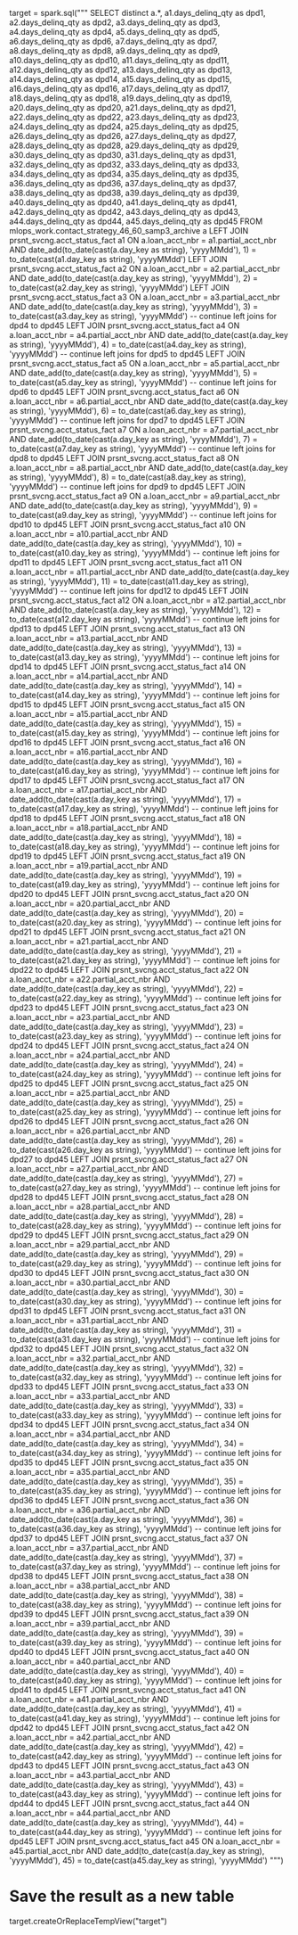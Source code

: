 target = spark.sql("""
    SELECT distinct a.*, 
                    a1.days_delinq_qty as dpd1,
                    a2.days_delinq_qty as dpd2,
                    a3.days_delinq_qty as dpd3,
                    a4.days_delinq_qty as dpd4,
                    a5.days_delinq_qty as dpd5,
                    a6.days_delinq_qty as dpd6,
                    a7.days_delinq_qty as dpd7,
                    a8.days_delinq_qty as dpd8,
                    a9.days_delinq_qty as dpd9,
                    a10.days_delinq_qty as dpd10,
                    a11.days_delinq_qty as dpd11,
                    a12.days_delinq_qty as dpd12,
                    a13.days_delinq_qty as dpd13,
                    a14.days_delinq_qty as dpd14,
                    a15.days_delinq_qty as dpd15,
                    a16.days_delinq_qty as dpd16,
                    a17.days_delinq_qty as dpd17,
                    a18.days_delinq_qty as dpd18,
                    a19.days_delinq_qty as dpd19,
                    a20.days_delinq_qty as dpd20,
                    a21.days_delinq_qty as dpd21,
                    a22.days_delinq_qty as dpd22,
                    a23.days_delinq_qty as dpd23,
                    a24.days_delinq_qty as dpd24,
                    a25.days_delinq_qty as dpd25,
                    a26.days_delinq_qty as dpd26,
                    a27.days_delinq_qty as dpd27,
                    a28.days_delinq_qty as dpd28,
                    a29.days_delinq_qty as dpd29,
                    a30.days_delinq_qty as dpd30,
                    a31.days_delinq_qty as dpd31,
                    a32.days_delinq_qty as dpd32,
                    a33.days_delinq_qty as dpd33,
                    a34.days_delinq_qty as dpd34,
                    a35.days_delinq_qty as dpd35,
                    a36.days_delinq_qty as dpd36,
                    a37.days_delinq_qty as dpd37,
                    a38.days_delinq_qty as dpd38,
                    a39.days_delinq_qty as dpd39,
                    a40.days_delinq_qty as dpd40,
                    a41.days_delinq_qty as dpd41,
                    a42.days_delinq_qty as dpd42,
                    a43.days_delinq_qty as dpd43,
                    a44.days_delinq_qty as dpd44,
                    a45.days_delinq_qty as dpd45
    FROM mlops_work.contact_strategy_46_60_samp3_archive a
    LEFT JOIN prsnt_svcng.acct_status_fact a1
    ON a.loan_acct_nbr = a1.partial_acct_nbr
    AND date_add(to_date(cast(a.day_key as string), 'yyyyMMdd'), 1) = to_date(cast(a1.day_key as string), 'yyyyMMdd')
    LEFT JOIN prsnt_svcng.acct_status_fact a2
    ON a.loan_acct_nbr = a2.partial_acct_nbr
    AND date_add(to_date(cast(a.day_key as string), 'yyyyMMdd'), 2) = to_date(cast(a2.day_key as string), 'yyyyMMdd')
    LEFT JOIN prsnt_svcng.acct_status_fact a3
    ON a.loan_acct_nbr = a3.partial_acct_nbr
    AND date_add(to_date(cast(a.day_key as string), 'yyyyMMdd'), 3) = to_date(cast(a3.day_key as string), 'yyyyMMdd')
    -- continue left joins for dpd4 to dpd45
    LEFT JOIN prsnt_svcng.acct_status_fact a4
    ON a.loan_acct_nbr = a4.partial_acct_nbr
    AND date_add(to_date(cast(a.day_key as string), 'yyyyMMdd'), 4) = to_date(cast(a4.day_key as string), 'yyyyMMdd')
    -- continue left joins for dpd5 to dpd45
    LEFT JOIN prsnt_svcng.acct_status_fact a5
    ON a.loan_acct_nbr = a5.partial_acct_nbr
    AND date_add(to_date(cast(a.day_key as string), 'yyyyMMdd'), 5) = to_date(cast(a5.day_key as string), 'yyyyMMdd')
    -- continue left joins for dpd6 to dpd45
    LEFT JOIN prsnt_svcng.acct_status_fact a6
    ON a.loan_acct_nbr = a6.partial_acct_nbr
    AND date_add(to_date(cast(a.day_key as string), 'yyyyMMdd'), 6) = to_date(cast(a6.day_key as string), 'yyyyMMdd')
    -- continue left joins for dpd7 to dpd45
    LEFT JOIN prsnt_svcng.acct_status_fact a7
    ON a.loan_acct_nbr = a7.partial_acct_nbr
    AND date_add(to_date(cast(a.day_key as string), 'yyyyMMdd'), 7) = to_date(cast(a7.day_key as string), 'yyyyMMdd')
    -- continue left joins for dpd8 to dpd45
    LEFT JOIN prsnt_svcng.acct_status_fact a8
    ON a.loan_acct_nbr = a8.partial_acct_nbr
    AND date_add(to_date(cast(a.day_key as string), 'yyyyMMdd'), 8) = to_date(cast(a8.day_key as string), 'yyyyMMdd')
    -- continue left joins for dpd9 to dpd45
    LEFT JOIN prsnt_svcng.acct_status_fact a9
    ON a.loan_acct_nbr = a9.partial_acct_nbr
    AND date_add(to_date(cast(a.day_key as string), 'yyyyMMdd'), 9) = to_date(cast(a9.day_key as string), 'yyyyMMdd')
    -- continue left joins for dpd10 to dpd45
    LEFT JOIN prsnt_svcng.acct_status_fact a10
    ON a.loan_acct_nbr = a10.partial_acct_nbr
    AND date_add(to_date(cast(a.day_key as string), 'yyyyMMdd'), 10) = to_date(cast(a10.day_key as string), 'yyyyMMdd')
    -- continue left joins for dpd11 to dpd45
    LEFT JOIN prsnt_svcng.acct_status_fact a11
    ON a.loan_acct_nbr = a11.partial_acct_nbr
    AND date_add(to_date(cast(a.day_key as string), 'yyyyMMdd'), 11) = to_date(cast(a11.day_key as string), 'yyyyMMdd')
    -- continue left joins for dpd12 to dpd45
    LEFT JOIN prsnt_svcng.acct_status_fact a12
    ON a.loan_acct_nbr = a12.partial_acct_nbr
    AND date_add(to_date(cast(a.day_key as string), 'yyyyMMdd'), 12) = to_date(cast(a12.day_key as string), 'yyyyMMdd')
    -- continue left joins for dpd13 to dpd45
    LEFT JOIN prsnt_svcng.acct_status_fact a13
    ON a.loan_acct_nbr = a13.partial_acct_nbr
    AND date_add(to_date(cast(a.day_key as string), 'yyyyMMdd'), 13) = to_date(cast(a13.day_key as string), 'yyyyMMdd')
    -- continue left joins for dpd14 to dpd45
    LEFT JOIN prsnt_svcng.acct_status_fact a14
    ON a.loan_acct_nbr = a14.partial_acct_nbr
    AND date_add(to_date(cast(a.day_key as string), 'yyyyMMdd'), 14) = to_date(cast(a14.day_key as string), 'yyyyMMdd')
    -- continue left joins for dpd15 to dpd45
    LEFT JOIN prsnt_svcng.acct_status_fact a15
    ON a.loan_acct_nbr = a15.partial_acct_nbr
    AND date_add(to_date(cast(a.day_key as string), 'yyyyMMdd'), 15) = to_date(cast(a15.day_key as string), 'yyyyMMdd')
    -- continue left joins for dpd16 to dpd45
    LEFT JOIN prsnt_svcng.acct_status_fact a16
    ON a.loan_acct_nbr = a16.partial_acct_nbr
    AND date_add(to_date(cast(a.day_key as string), 'yyyyMMdd'), 16) = to_date(cast(a16.day_key as string), 'yyyyMMdd')
    -- continue left joins for dpd17 to dpd45
    LEFT JOIN prsnt_svcng.acct_status_fact a17
    ON a.loan_acct_nbr = a17.partial_acct_nbr
    AND date_add(to_date(cast(a.day_key as string), 'yyyyMMdd'), 17) = to_date(cast(a17.day_key as string), 'yyyyMMdd')
    -- continue left joins for dpd18 to dpd45
    LEFT JOIN prsnt_svcng.acct_status_fact a18
    ON a.loan_acct_nbr = a18.partial_acct_nbr
    AND date_add(to_date(cast(a.day_key as string), 'yyyyMMdd'), 18) = to_date(cast(a18.day_key as string), 'yyyyMMdd')
    -- continue left joins for dpd19 to dpd45
    LEFT JOIN prsnt_svcng.acct_status_fact a19
    ON a.loan_acct_nbr = a19.partial_acct_nbr
    AND date_add(to_date(cast(a.day_key as string), 'yyyyMMdd'), 19) = to_date(cast(a19.day_key as string), 'yyyyMMdd')
    -- continue left joins for dpd20 to dpd45
    LEFT JOIN prsnt_svcng.acct_status_fact a20
    ON a.loan_acct_nbr = a20.partial_acct_nbr
    AND date_add(to_date(cast(a.day_key as string), 'yyyyMMdd'), 20) = to_date(cast(a20.day_key as string), 'yyyyMMdd')
    -- continue left joins for dpd21 to dpd45
    LEFT JOIN prsnt_svcng.acct_status_fact a21
    ON a.loan_acct_nbr = a21.partial_acct_nbr
    AND date_add(to_date(cast(a.day_key as string), 'yyyyMMdd'), 21) = to_date(cast(a21.day_key as string), 'yyyyMMdd')
    -- continue left joins for dpd22 to dpd45
    LEFT JOIN prsnt_svcng.acct_status_fact a22
    ON a.loan_acct_nbr = a22.partial_acct_nbr
    AND date_add(to_date(cast(a.day_key as string), 'yyyyMMdd'), 22) = to_date(cast(a22.day_key as string), 'yyyyMMdd')
    -- continue left joins for dpd23 to dpd45
    LEFT JOIN prsnt_svcng.acct_status_fact a23
    ON a.loan_acct_nbr = a23.partial_acct_nbr
    AND date_add(to_date(cast(a.day_key as string), 'yyyyMMdd'), 23) = to_date(cast(a23.day_key as string), 'yyyyMMdd')
    -- continue left joins for dpd24 to dpd45
    LEFT JOIN prsnt_svcng.acct_status_fact a24
    ON a.loan_acct_nbr = a24.partial_acct_nbr
    AND date_add(to_date(cast(a.day_key as string), 'yyyyMMdd'), 24) = to_date(cast(a24.day_key as string), 'yyyyMMdd')
    -- continue left joins for dpd25 to dpd45
    LEFT JOIN prsnt_svcng.acct_status_fact a25
    ON a.loan_acct_nbr = a25.partial_acct_nbr
    AND date_add(to_date(cast(a.day_key as string), 'yyyyMMdd'), 25) = to_date(cast(a25.day_key as string), 'yyyyMMdd')
    -- continue left joins for dpd26 to dpd45
    LEFT JOIN prsnt_svcng.acct_status_fact a26
    ON a.loan_acct_nbr = a26.partial_acct_nbr
    AND date_add(to_date(cast(a.day_key as string), 'yyyyMMdd'), 26) = to_date(cast(a26.day_key as string), 'yyyyMMdd')
    -- continue left joins for dpd27 to dpd45
    LEFT JOIN prsnt_svcng.acct_status_fact a27
    ON a.loan_acct_nbr = a27.partial_acct_nbr
    AND date_add(to_date(cast(a.day_key as string), 'yyyyMMdd'), 27) = to_date(cast(a27.day_key as string), 'yyyyMMdd')
    -- continue left joins for dpd28 to dpd45
    LEFT JOIN prsnt_svcng.acct_status_fact a28
    ON a.loan_acct_nbr = a28.partial_acct_nbr
    AND date_add(to_date(cast(a.day_key as string), 'yyyyMMdd'), 28) = to_date(cast(a28.day_key as string), 'yyyyMMdd')
    -- continue left joins for dpd29 to dpd45
    LEFT JOIN prsnt_svcng.acct_status_fact a29
    ON a.loan_acct_nbr = a29.partial_acct_nbr
    AND date_add(to_date(cast(a.day_key as string), 'yyyyMMdd'), 29) = to_date(cast(a29.day_key as string), 'yyyyMMdd')
    -- continue left joins for dpd30 to dpd45
    LEFT JOIN prsnt_svcng.acct_status_fact a30
    ON a.loan_acct_nbr = a30.partial_acct_nbr
    AND date_add(to_date(cast(a.day_key as string), 'yyyyMMdd'), 30) = to_date(cast(a30.day_key as string), 'yyyyMMdd')
    -- continue left joins for dpd31 to dpd45
    LEFT JOIN prsnt_svcng.acct_status_fact a31
    ON a.loan_acct_nbr = a31.partial_acct_nbr
    AND date_add(to_date(cast(a.day_key as string), 'yyyyMMdd'), 31) = to_date(cast(a31.day_key as string), 'yyyyMMdd')
    -- continue left joins for dpd32 to dpd45
    LEFT JOIN prsnt_svcng.acct_status_fact a32
    ON a.loan_acct_nbr = a32.partial_acct_nbr
    AND date_add(to_date(cast(a.day_key as string), 'yyyyMMdd'), 32) = to_date(cast(a32.day_key as string), 'yyyyMMdd')
    -- continue left joins for dpd33 to dpd45
    LEFT JOIN prsnt_svcng.acct_status_fact a33
    ON a.loan_acct_nbr = a33.partial_acct_nbr
    AND date_add(to_date(cast(a.day_key as string), 'yyyyMMdd'), 33) = to_date(cast(a33.day_key as string), 'yyyyMMdd')
    -- continue left joins for dpd34 to dpd45
    LEFT JOIN prsnt_svcng.acct_status_fact a34
    ON a.loan_acct_nbr = a34.partial_acct_nbr
    AND date_add(to_date(cast(a.day_key as string), 'yyyyMMdd'), 34) = to_date(cast(a34.day_key as string), 'yyyyMMdd')
    -- continue left joins for dpd35 to dpd45
    LEFT JOIN prsnt_svcng.acct_status_fact a35
    ON a.loan_acct_nbr = a35.partial_acct_nbr
    AND date_add(to_date(cast(a.day_key as string), 'yyyyMMdd'), 35) = to_date(cast(a35.day_key as string), 'yyyyMMdd')
    -- continue left joins for dpd36 to dpd45
    LEFT JOIN prsnt_svcng.acct_status_fact a36
    ON a.loan_acct_nbr = a36.partial_acct_nbr
    AND date_add(to_date(cast(a.day_key as string), 'yyyyMMdd'), 36) = to_date(cast(a36.day_key as string), 'yyyyMMdd')
    -- continue left joins for dpd37 to dpd45
    LEFT JOIN prsnt_svcng.acct_status_fact a37
    ON a.loan_acct_nbr = a37.partial_acct_nbr
    AND date_add(to_date(cast(a.day_key as string), 'yyyyMMdd'), 37) = to_date(cast(a37.day_key as string), 'yyyyMMdd')
    -- continue left joins for dpd38 to dpd45
    LEFT JOIN prsnt_svcng.acct_status_fact a38
    ON a.loan_acct_nbr = a38.partial_acct_nbr
    AND date_add(to_date(cast(a.day_key as string), 'yyyyMMdd'), 38) = to_date(cast(a38.day_key as string), 'yyyyMMdd')
    -- continue left joins for dpd39 to dpd45
    LEFT JOIN prsnt_svcng.acct_status_fact a39
    ON a.loan_acct_nbr = a39.partial_acct_nbr
    AND date_add(to_date(cast(a.day_key as string), 'yyyyMMdd'), 39) = to_date(cast(a39.day_key as string), 'yyyyMMdd')
    -- continue left joins for dpd40 to dpd45
    LEFT JOIN prsnt_svcng.acct_status_fact a40
    ON a.loan_acct_nbr = a40.partial_acct_nbr
    AND date_add(to_date(cast(a.day_key as string), 'yyyyMMdd'), 40) = to_date(cast(a40.day_key as string), 'yyyyMMdd')
    -- continue left joins for dpd41 to dpd45
    LEFT JOIN prsnt_svcng.acct_status_fact a41
    ON a.loan_acct_nbr = a41.partial_acct_nbr
    AND date_add(to_date(cast(a.day_key as string), 'yyyyMMdd'), 41) = to_date(cast(a41.day_key as string), 'yyyyMMdd')
    -- continue left joins for dpd42 to dpd45
    LEFT JOIN prsnt_svcng.acct_status_fact a42
    ON a.loan_acct_nbr = a42.partial_acct_nbr
    AND date_add(to_date(cast(a.day_key as string), 'yyyyMMdd'), 42) = to_date(cast(a42.day_key as string), 'yyyyMMdd')
    -- continue left joins for dpd43 to dpd45
    LEFT JOIN prsnt_svcng.acct_status_fact a43
    ON a.loan_acct_nbr = a43.partial_acct_nbr
    AND date_add(to_date(cast(a.day_key as string), 'yyyyMMdd'), 43) = to_date(cast(a43.day_key as string), 'yyyyMMdd')
    -- continue left joins for dpd44 to dpd45
    LEFT JOIN prsnt_svcng.acct_status_fact a44
    ON a.loan_acct_nbr = a44.partial_acct_nbr
    AND date_add(to_date(cast(a.day_key as string), 'yyyyMMdd'), 44) = to_date(cast(a44.day_key as string), 'yyyyMMdd')
    -- continue left joins for dpd45
    LEFT JOIN prsnt_svcng.acct_status_fact a45
    ON a.loan_acct_nbr = a45.partial_acct_nbr
    AND date_add(to_date(cast(a.day_key as string), 'yyyyMMdd'), 45) = to_date(cast(a45.day_key as string), 'yyyyMMdd')
""")
# Save the result as a new table
target.createOrReplaceTempView("target")

